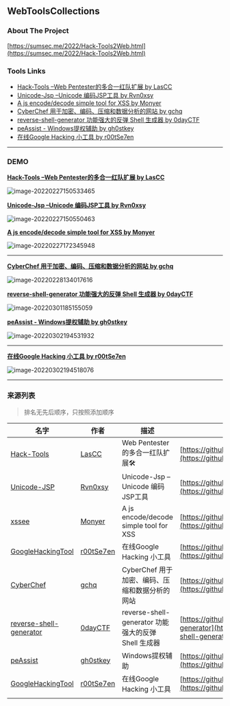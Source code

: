 ## WebToolsCollections

### About The Project

[https://sumsec.me/2022/Hack-Tools2Web.html](https://sumsec.me/2022/Hack-Tools2Web.html)





###  Tools Links

* [Hack-Tools –Web Pentester的多合一红队扩展 by LasCC ](https://ht.sumsec.me/HackTools/)
* [Unicode-Jsp –Unicode 编码JSP工具 by Rvn0xsy](https://ht.sumsec.me/unicodejsp.html)
* [A js encode/decode simple tool for XSS by Monyer](https://ht.sumsec.me/xssee/)
* [CyberChef 用于加密、编码、压缩和数据分析的网站 by gchq](https://ht.sumsec.me/CyberChef/)
* [reverse-shell-generator 功能强大的反弹 Shell 生成器 by 0dayCTF](https://ht.sumsec.me/reverse/)
* [peAssist - Windows提权辅助 by gh0stkey](https://ht.sumsec.me/peAssist/)
* [在线Google Hacking 小工具 by r00tSe7en](https://ht.sumsec.me/GoogleHackingTool/)



---



### DEMO

[**Hack-Tools –Web Pentester的多合一红队扩展 by LasCC** ](https://ht.sumsec.me/HackTools/)

![image-20220227150533465](https://cdn.jsdelivr.net/gh/SummerSec/Images/33u533ec33u533ec.png)



[**Unicode-Jsp –Unicode 编码JSP工具 by Rvn0xsy**](https://ht.sumsec.me/unicodejsp.html)



![image-20220227150550463](https://cdn.jsdelivr.net/gh/SummerSec/Images/50u550ec50u550ec.png)





 

[**A js encode/decode simple tool for XSS by Monyer**](https://ht.sumsec.me/xssee/)



![image-20220227172345948](https://cdn.jsdelivr.net/gh/SummerSec/Images/46u2346ec46u2346ec.png)

----

[**CyberChef 用于加密、编码、压缩和数据分析的网站 by gchq**](https://ht.sumsec.me/CyberChef/)



![image-20220228134017616](https://cdn.jsdelivr.net/gh/SummerSec/Images/17u4017ec17u4017ec.png)





[**reverse-shell-generator 功能强大的反弹 Shell 生成器 by 0dayCTF**](https://ht.sumsec.me/reverse/)



![image-20220301185155059](https://cdn.jsdelivr.net/gh/SummerSec/Images/55u5155ec55u5155ec.png)







[**peAssist - Windows提权辅助 by gh0stkey**](https://ht.sumsec.me/peAssist/)

![image-20220302194531932](https://cdn.jsdelivr.net/gh/SummerSec/Images/31u4531ec31u4531ec.png)

---

[**在线Google Hacking 小工具 by r00tSe7en**](https://ht.sumsec.me/GoogleHackingTool/)

![image-20220302194518076](https://cdn.jsdelivr.net/gh/SummerSec/Images/18u4518ec18u4518ec.png)









----

### 来源列表

> 排名无先后顺序，只按照添加顺序

| 名字                                                         | 作者                                      | 描述                                                | GitHub地址                                                   |
| ------------------------------------------------------------ | ----------------------------------------- | --------------------------------------------------- | ------------------------------------------------------------ |
| [Hack-Tools](https://github.com/LasCC/Hack-Tools)            | [LasCC](https://github.com/LasCC)         | Web Pentester的多合一红队扩展🛠                      | [https://github.com/LasCC/Hack-Tools](https://github.com/LasCC/Hack-Tools) |
| [Unicode-JSP](https://github.com/Rvn0xsy/usefull-code/blob/main/Encoder/unicode-jsp.html) | [Rvn0xsy](https://github.com/Rvn0xsy)     | Unicode-Jsp –Unicode 编码JSP工具                    | [https://github.com/Rvn0xsy/usefull-code](https://github.com/Rvn0xsy/usefull-code) |
| [xssee](https://github.com/Monyer/xssee)                     | [Monyer](https://github.com/Monyer)       | A js encode/decode simple tool for XSS              | [https://github.com/Monyer/xssee/](https://github.com/Monyer/xssee/) |
| [GoogleHackingTool](https://github.com/r00tSe7en/GoogleHackingTool) | [r00tSe7en](https://github.com/r00tSe7en) | 在线Google Hacking 小工具                           | [https://github.com/r00tSe7en/GoogleHackingTool](https://github.com/r00tSe7en/GoogleHackingTool) |
| [CyberChef](https://github.com/gchq/CyberChef)               | [gchq](https://github.com/gchq)           | CyberChef 用于加密、编码、压缩和数据分析的网站      | [https://github.com/gchq/CyberChef](https://github.com/gchq/CyberChef) |
| [reverse-shell-generator](https://github.com/0dayCTF/reverse-shell-generator) | [0dayCTF](https://github.com/0dayCTF)     | reverse-shell-generator 功能强大的反弹 Shell 生成器 | [https://github.com/0dayCTF/reverse-shell-generator](https://github.com/0dayCTF/reverse-shell-generator) |
| [peAssist](https://github.com/gh0stkey/peAssist)             | [gh0stkey](https://github.com/gh0stkey)   | Windows提权辅助                                     | [https://github.com/gh0stkey/peAssist](https://github.com/gh0stkey/peAssist) |
| [GoogleHackingTool](https://github.com/r00tSe7en/GoogleHackingTool) | [r00tSe7en](https://github.com/r00tSe7en) | 在线Google Hacking 小工具                           | [https://github.com/r00tSe7en/GoogleHackingTool](https://github.com/r00tSe7en/GoogleHackingTool) |
|                                                              |                                           |                                                     |                                                              |

